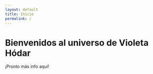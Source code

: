 ```yaml
---
layout: default
title: Inicio
permalink: /
---
```


# Bienvenidos al universo de Violeta Hódar

¡Pronto más info aquí!
